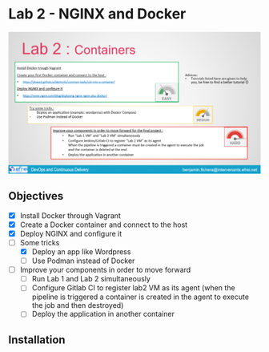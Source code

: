 # Lab 2 - NGINX and Docker

![Lab 2 instructions](../images/lab2.png)

## Objectives

- [x] Install Docker through Vagrant
- [x] Create a Docker container and connect to the host
- [x] Deploy NGINX and configure it
- [ ] Some tricks
  - [x] Deploy an app like Wordpress
  - [ ] Use Podman instead of Docker
- [ ] Improve your components in order to move forward
  - [ ] Run Lab 1 and Lab 2 simultaneously
  - [ ] Configure Gitlab CI to register lab2 VM as its agent (when the pipeline is triggered a container is created in the agent to execute the job and then destroyed)
  - [ ] Deploy the application in another container

## Installation

